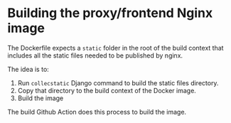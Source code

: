 # Building the proxy/frontend Nginx image

The Dockerfile expects a `static` folder in the root of the build context that
includes all the static files needed to be published by nginx.

The idea is to:

1. Run `collecstatic` Django command to build the static files directory.
2. Copy that directory to the build context of the Docker image.
3. Build the image

The build Github Action does this process to build the image.

